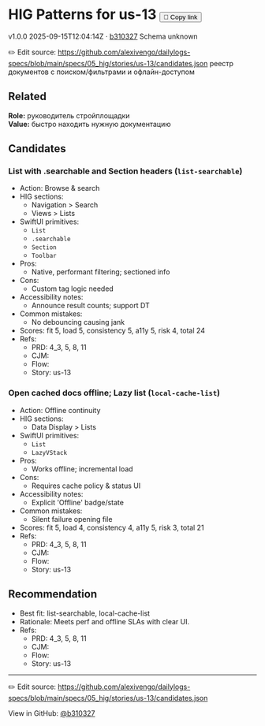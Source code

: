 # HIG Patterns for us-13 <button class="copy-link" aria-label="Copy page link" onclick="window.spechubCopyLink && window.spechubCopyLink()">🔗 Copy link</button>

<p class="badges">
  <span class="badge version">v1.0.0</span>
  <span class="badge build">2025-09-15T12:04:14Z · <a href="https://github.com/alexivengo/dailylogs-specs/commit/b310327" target="_blank" rel="noopener" class="sha">b310327</a></span>
  <span class="badge schema unknown">Schema unknown</span>
</p>

✏️ Edit source: https://github.com/alexivengo/dailylogs-specs/blob/main/specs/05_hig/stories/us-13/candidates.json
реестр документов с поиском/фильтрами и офлайн-доступом

## Related
<p>
</p>

**Role:** руководитель стройплощадки  
**Value:** быстро находить нужную документацию

## Candidates
### List with .searchable and Section headers (`list-searchable`)
- Action: Browse & search
- HIG sections:
  - Navigation > Search
  - Views > Lists
- SwiftUI primitives:
  - `List`
  - `.searchable`
  - `Section`
  - `Toolbar`
- Pros:
  - Native, performant filtering; sectioned info
- Cons:
  - Custom tag logic needed
- Accessibility notes:
  - Announce result counts; support DT
- Common mistakes:
  - No debouncing causing jank
- Scores: fit 5, load 5, consistency 5, a11y 5, risk 4, total 24
- Refs:
  - PRD: 4_3, 5, 8, 11
  - CJM: 
  - Flow: 
  - Story: us-13

### Open cached docs offline; Lazy list (`local-cache-list`)
- Action: Offline continuity
- HIG sections:
  - Data Display > Lists
- SwiftUI primitives:
  - `List`
  - `LazyVStack`
- Pros:
  - Works offline; incremental load
- Cons:
  - Requires cache policy & status UI
- Accessibility notes:
  - Explicit 'Offline' badge/state
- Common mistakes:
  - Silent failure opening file
- Scores: fit 5, load 4, consistency 4, a11y 5, risk 3, total 21
- Refs:
  - PRD: 4_3, 5, 8, 11
  - CJM: 
  - Flow: 
  - Story: us-13


## Recommendation
- Best fit: list-searchable, local-cache-list
- Rationale: Meets perf and offline SLAs with clear UI.
- Refs:
  - PRD: 4_3, 5, 8, 11
  - CJM: 
  - Flow: 
  - Story: us-13
---
✏️ Edit source: https://github.com/alexivengo/dailylogs-specs/blob/main/specs/05_hig/stories/us-13/candidates.json

<p class="page-meta">
  View in GitHub: <a href="https://github.com/alexivengo/dailylogs-specs/commit/b310327" target="_blank" rel="noopener">@b310327</a></p>